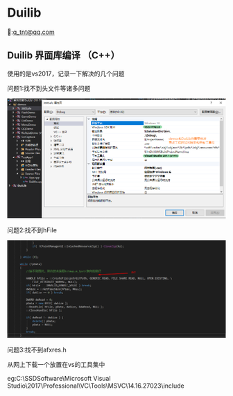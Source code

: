 # Duilib

:email::q_tnt@qq.com

## Duilib 界面库编译 （C++）

[代码地址]: https://github.com/duilib/duilib.git

使用的是vs2017，记录一下解决的几个问题

问题1:找不到头文件等诸多问题

![](DuiLib.png)

问题2:找不到hFile

![](DuiLib1.png)

问题3:找不到afxres.h

从网上下载一个放置在vs的工具集中

eg:C:\SSDSoftware\Microsoft Visual Studio\2017\Professional\VC\Tools\MSVC\14.16.27023\include





